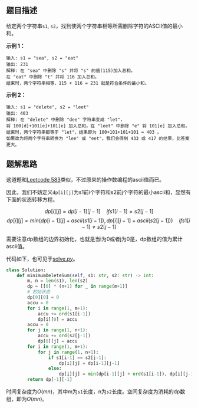 
## 题目描述

给定两个字符串`s1`, `s2`，找到使两个字符串相等所需删除字符的ASCII值的最小和。

**示例 1：**
```
输入: s1 = "sea", s2 = "eat"
输出: 231
解释: 在 "sea" 中删除 "s" 并将 "s" 的值(115)加入总和。
在 "eat" 中删除 "t" 并将 116 加入总和。
结束时，两个字符串相等，115 + 116 = 231 就是符合条件的最小和。
```

**示例 2：**
```
输入: s1 = "delete", s2 = "leet"
输出: 403
解释: 在 "delete" 中删除 "dee" 字符串变成 "let"，
将 100[d]+101[e]+101[e] 加入总和。在 "leet" 中删除 "e" 将 101[e] 加入总和。
结束时，两个字符串都等于 "let"，结果即为 100+101+101+101 = 403 。
如果改为将两个字符串转换为 "lee" 或 "eet"，我们会得到 433 或 417 的结果，比答案更大。
```

## 题解思路

这道题和[Leetcode 583](https://leetcode.com/problems/delete-operation-for-two-strings/)类似，不过原来的操作数编程的ascii值而已。

因此，我们不妨定义`dp[i][j]`为s1前i个字符和s2前j个字符的最小ascii和，显然有下面的状态转移方程。

$$
dp[i][j] = dp[i-1][j-1] \quad if s1[i-1] = s2[j-1]
$$
$$
dp[i][j] = min(dp[i-1][j] + ascii(s1[i-1]), dp[i][j-1] + ascii(s2[j-1])) \quad if s1[i-1] \ne s2[j-1]
$$

需要注意dp数组的边界初始化，也就是当i为0或者j为0是，dp数组的值为累计ascii值。

代码如下，也可见于[solve.py](./solve.py)。
```python
class Solution:
    def minimumDeleteSum(self, s1: str, s2: str) -> int:
        m, n = len(s1), len(s2)
        dp = [[0] * (n+1) for _ in range(m+1)]
        # 初始状态
        dp[0][0] = 0
        accu = 0
        for i in range(1, m+1):
            accu += ord(s1[i-1])
            dp[i][0] = accu
        accu = 0
        for j in range(1, n+1):
            accu += ord(s2[j-1])
            dp[0][j] = accu
        for i in range(1, m+1):
            for j in range(1, n+1):
                if s1[i-1] == s2[j-1]:
                    dp[i][j] = dp[i-1][j-1]
                else:
                    dp[i][j] = min(dp[i-1][j] + ord(s1[i-1]), dp[i][j-1] + ord(s2[j-1]))
        return dp[-1][-1]
```

时间复杂度为$O(mn)$，其中m为`s1`长度，n为`s2`长度。空间复杂度为消耗的dp数组，即为$O(mn)$。